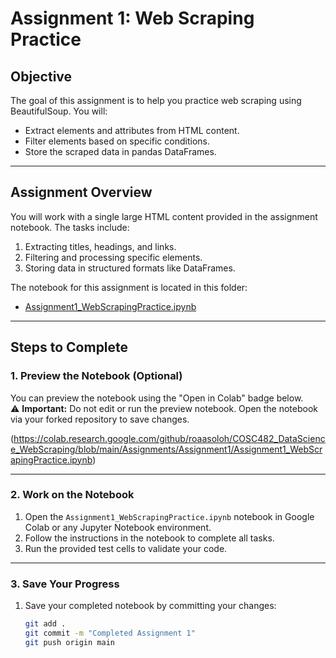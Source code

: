 # Assignment 1: Web Scraping Practice

## **Objective**
The goal of this assignment is to help you practice web scraping using BeautifulSoup. You will:
- Extract elements and attributes from HTML content.
- Filter elements based on specific conditions.
- Store the scraped data in pandas DataFrames.

---

## **Assignment Overview**
You will work with a single large HTML content provided in the assignment notebook. The tasks include:
1. Extracting titles, headings, and links.
2. Filtering and processing specific elements.
3. Storing data in structured formats like DataFrames.

The notebook for this assignment is located in this folder:
- [Assignment1_WebScrapingPractice.ipynb](Assignment1_WebScrapingPractice.ipynb)

---

## **Steps to Complete**
### 1. Preview the Notebook (Optional)
You can preview the notebook using the "Open in Colab" badge below.  
⚠️ **Important:** Do not edit or run the preview notebook. Open the notebook via your forked repository to save changes.

(https://colab.research.google.com/github/roaasoloh/COSC482_DataScience_WebScraping/blob/main/Assignments/Assignment1/Assignment1_WebScrapingPractice.ipynb)

---

### 2. Work on the Notebook
1. Open the `Assignment1_WebScrapingPractice.ipynb` notebook in Google Colab or any Jupyter Notebook environment.
2. Follow the instructions in the notebook to complete all tasks.
3. Run the provided test cells to validate your code.

---

### 3. Save Your Progress
1. Save your completed notebook by committing your changes:
   ```bash
   git add .
   git commit -m "Completed Assignment 1"
   git push origin main
